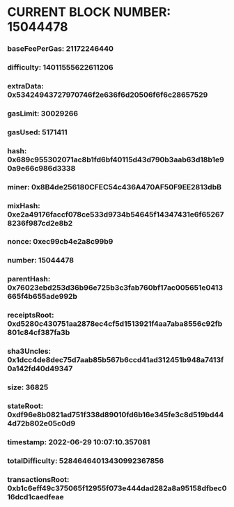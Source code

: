 # CURRENT BLOCK NUMBER: 15044478

### baseFeePerGas: 21172246440
### difficulty: 14011555622611206
### extraData: 0x53424943727970746f2e636f6d20506f6f6c28657529
### gasLimit: 30029266
### gasUsed: 5171411
### hash: 0x689c955302071ac8b1fd6bf40115d43d790b3aab63d18b1e90a9e66c986d3338
### miner: 0x8B4de256180CFEC54c436A470AF50F9EE2813dbB
### mixHash: 0xe2a49176faccf078ce533d9734b54645f14347431e6f652678236f987cd2e8b2
### nonce: 0xec99cb4e2a8c99b9
### number: 15044478
### parentHash: 0x76023ebd253d36b96e725b3c3fab760bf17ac005651e0413665f4b655ade992b
### receiptsRoot: 0xd5280c430751aa2878ec4cf5d1513921f4aa7aba8556c92fb801c84cf387fa3b
### sha3Uncles: 0x1dcc4de8dec75d7aab85b567b6ccd41ad312451b948a7413f0a142fd40d49347
### size: 36825
### stateRoot: 0xdf96e8b0821ad751f338d89010fd6b16e345fe3c8d519bd444d72b802e05c0d9
### timestamp: 2022-06-29 10:07:10.357081
### totalDifficulty: 52846464013430992367856
### transactionsRoot: 0xb1c6eff49c375065f12955f073e444dad282a8a95158dfbec016dcd1caedfeae
